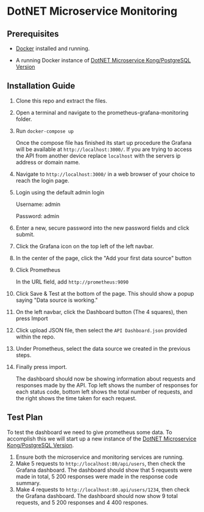 # DotNET Microservice Monitoring

## Prerequisites

- [Docker](https://docs.docker.com/get-docker/) installed and running.

- A running Docker instance of [DotNET Microservice Kong/PostgreSQL Version](https://github.com/Brad-IW/dotnet-microservice-alternate)

## Installation Guide

1. Clone this repo and extract the files.
2. Open a terminal and navigate to the prometheus-grafana-monitoring folder.
3. Run `docker-compose up`

    Once the compose file has finished its start up procedure the Grafana will be available at `http://localhost:3000/`. If you are trying to access the API from another device replace `localhost` with the servers ip address or domain name. 

4. Navigate to `http://localhost:3000/` in a web browser of your choice to reach the login page.
5. Login using the default admin login 

    Username: admin

    Password: admin

6. Enter a new, secure password into the new password fields and click submit.
7. Click the Grafana icon on the top left of the left navbar.
8. In the center of the page, click the "Add your first data source" button
9. Click Prometheus

    In the URL field, add `http://prometheus:9090`

10. Click Save & Test at the bottom of the page. This should show a popup saying "Data source is working."
11. On the left navbar, click the Dashboard button (The 4 squares), then press Import
12. Click upload JSON file, then select the `API Dashboard.json` provided within the repo.
13. Under Prometheus, select the data source we created in the previous steps.
13. Finally press import.

    The dashboard should now be showing information about requests and responses made by the API. Top left shows the number of responses for each status code, bottom left shows the total number of requests, and the right shows the time taken for each request.

## Test Plan

To test the dashboard we need to give prometheus some data. To accomplish this we will start up a new instance of the [DotNET Microservice Kong/PostgreSQL Version](https://github.com/Brad-IW/dotnet-microservice-alternate). 

1. Ensure both the microservice and monitoring services are running.
2. Make 5 requests to `http://localhost:80/api/users`, then check the Grafana dashboard.
    The dashboard should show that 5 requests were made in total, 5 200 responses were made in the response code summary.
3. Make 4 requests to `http://localhost:80.api/users/1234`, then check the Grafana dashboard.
    The dashboard should now show 9 total requests, and 5 200 responses and 4 400 respones.
